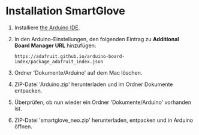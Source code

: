 # Installation SmartGlove

1. Installiere [the Arduino IDE][1].
2. In den Arduino-Einstellungen, den folgenden Eintrag zu **Additional Board Manager URL** hinzufügen:

   `https://adafruit.github.io/arduino-board-index/package_adafruit_index.json`

3. Ordner 'Dokumente/Arduino' auf dem Mac löschen.
4. ZIP-Datei 'Arduino.zip' herunterladen und im Ordner Dokumente entpacken.
5. Überprüfen, ob nun wieder ein Ordner 'Dokumente/Arduino' vorhanden ist.
6. ZIP-Datei 'smartglove_neo.zip' herunterladen, entpacken und in Arduino öffnen.

[1]: https://www.arduino.cc/en/Main/Software
